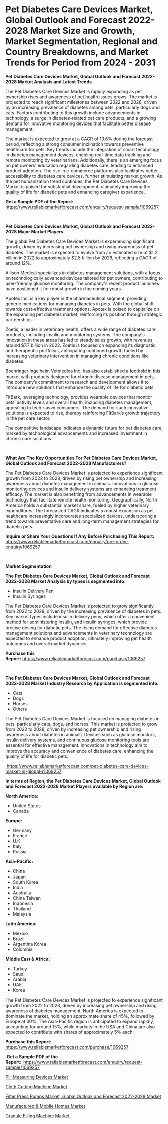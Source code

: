<p><h1>Pet Diabetes Care Devices Market, Global Outlook and Forecast 2022-2028 Market Size and Growth, Market Segmentation, Regional and Country Breakdowns, and Market Trends for Period from 2024 -  2031</h1></p><p><strong>Pet Diabetes Care Devices Market, Global Outlook and Forecast 2022-2028 Market Analysis and Latest Trends</strong></p>
<p><p>The Pet Diabetes Care Devices Market is rapidly expanding as pet ownership rises and awareness of pet health issues grows. The market is projected to reach significant milestones between 2022 and 2028, driven by an increasing prevalence of diabetes among pets, particularly dogs and cats. Factors contributing to this growth include advancements in technology, a surge in diabetes-related pet care products, and a growing demand for innovative monitoring devices that facilitate better disease management.</p><p>The market is expected to grow at a CAGR of 13.6% during the forecast period, reflecting a strong consumer inclination towards preventive healthcare for pets. Key trends include the integration of smart technology in diabetes management devices, enabling real-time data tracking and remote monitoring by veterinarians. Additionally, there is an emerging focus on pet owners' education regarding diabetes care, leading to enhanced product adoption. The rise in e-commerce platforms also facilitates better accessibility to diabetes care devices, further stimulating market growth. As the pet humanization trend continues, the Pet Diabetes Care Devices Market is poised for substantial development, ultimately improving the quality of life for diabetic pets and enhancing caregiver experience.</p></p>
<p><strong>Get a Sample PDF of the Report:&nbsp;</strong> <a href="https://www.reliablemarketforecast.com/enquiry/request-sample/1069257?utm_campaign=1578&utm_medium=2&utm_source=Github&utm_content=ia&utm_term=18102024&utm_id=pet-diabetes-care-devices-market-global-outlook-and-forecast-2022-2028">https://www.reliablemarketforecast.com/enquiry/request-sample/1069257</a></p>
<p>&nbsp;</p>
<p><strong>Pet Diabetes Care Devices Market, Global Outlook and Forecast 2022-2028 Major Market Players</strong></p>
<p><p>The global Pet Diabetes Care Devices Market is experiencing significant growth, driven by increasing pet ownership and rising awareness of pet diabetes. The market is expected to evolve from an estimated size of $1.2 billion in 2022 to approximately $2.5 billion by 2028, reflecting a CAGR of around 12%.</p><p>Allison Medical specializes in diabetes management solutions, with a focus on technologically advanced devices tailored for pet owners, contributing to user-friendly glucose monitoring. The company's recent product launches have positioned it for robust growth in the coming years.</p><p>Apotex Inc. is a key player in the pharmaceutical segment, providing generic medications for managing diabetes in pets. With the global shift towards cost-effective treatment options, Apotex is poised to capitalize on the expanding pet diabetes market, reinforcing its position through strategic partnerships.</p><p>Zoetis, a leader in veterinary health, offers a wide range of diabetes care products, including insulin and monitoring systems. The company's innovation in these areas has led to steady sales growth, with revenues around $7.7 billion in 2022. Zoetis is focused on expanding its diagnostic and therapeutic portfolios, anticipating continued growth fueled by increasing veterinary intervention in managing chronic conditions like diabetes.</p><p>Boehringer Ingelheim Vetmedica Inc. has also established a foothold in this market with products designed for chronic disease management in pets. The company’s commitment to research and development allows it to introduce new solutions that enhance the quality of life for diabetic pets.</p><p>FitBark, leveraging technology, provides wearable devices that monitor pets’ activity levels and overall health, including diabetes management, appealing to tech-savvy consumers. The demand for such innovative solutions is expected to rise, thereby reinforcing FitBark’s growth trajectory in the pet care sector. </p><p>The competitive landscape indicates a dynamic future for pet diabetes care, marked by technological advancements and increased investment in chronic care solutions.</p></p>
<p>&nbsp;</p>
<p><strong>What Are The Key Opportunities For Pet Diabetes Care Devices Market, Global Outlook and Forecast 2022-2028 Manufacturers?</strong></p>
<p><p>The Pet Diabetes Care Devices Market is projected to experience significant growth from 2022 to 2028, driven by rising pet ownership and increasing awareness about diabetes management in animals. Innovations in glucose monitoring devices and insulin delivery systems are enhancing treatment efficacy. The market is also benefiting from advancements in wearable technology that facilitate remote health monitoring. Geographically, North America holds a substantial market share, fueled by higher veterinary expenditures. The forecasted CAGR indicates a robust expansion as pet healthcare increasingly incorporates specialized devices, underscoring a trend towards preventative care and long-term management strategies for diabetic pets.</p></p>
<p><strong>Inquire or Share Your Questions If Any Before Purchasing This Report:</strong> <a href="https://www.reliablemarketforecast.com/enquiry/pre-order-enquiry/1069257?utm_campaign=1578&utm_medium=2&utm_source=Github&utm_content=ia&utm_term=18102024&utm_id=pet-diabetes-care-devices-market-global-outlook-and-forecast-2022-2028">https://www.reliablemarketforecast.com/enquiry/pre-order-enquiry/1069257</a></p>
<p>&nbsp;</p>
<p><strong>Market Segmentation</strong></p>
<p><strong>The Pet Diabetes Care Devices Market, Global Outlook and Forecast 2022-2028 Market Analysis by types is segmented into:</strong></p>
<p><ul><li>Insulin Delivery Pen</li><li>Insulin Syringes</li></ul></p>
<p><p>The Pet Diabetes Care Devices Market is projected to grow significantly from 2022 to 2028, driven by the increasing prevalence of diabetes in pets. Key market types include insulin delivery pens, which offer a convenient method for administering insulin, and insulin syringes, which provide precise dosing for diabetic pets. The rising demand for effective diabetes management solutions and advancements in veterinary technology are expected to enhance product adoption, ultimately improving pet health outcomes and overall market dynamics.</p></p>
<p><strong>Purchase this Report:&nbsp;</strong><a href="https://www.reliablemarketforecast.com/purchase/1069257?utm_campaign=1578&utm_medium=2&utm_source=Github&utm_content=ia&utm_term=18102024&utm_id=pet-diabetes-care-devices-market-global-outlook-and-forecast-2022-2028">https://www.reliablemarketforecast.com/purchase/1069257</a></p>
<p>&nbsp;</p>
<p><strong>The Pet Diabetes Care Devices Market, Global Outlook and Forecast 2022-2028 Market Industry Research by Application is segmented into:</strong></p>
<p><ul><li>Cats</li><li>Dogs</li><li>Horses</li><li>Others</li></ul></p>
<p><p>The Pet Diabetes Care Devices Market is focused on managing diabetes in pets, particularly cats, dogs, and horses. This market is projected to grow from 2022 to 2028, driven by increasing pet ownership and rising awareness about diabetes in animals. Devices such as glucose monitors, insulin delivery systems, and continuous glucose monitoring tools are essential for effective management. Innovations in technology aim to improve the accuracy and convenience of diabetes care, enhancing the quality of life for diabetic pets.</p></p>
<p><a href="https://www.reliablemarketforecast.com/pet-diabetes-care-devices-market-in-global-r1069257?utm_campaign=1578&utm_medium=2&utm_source=Github&utm_content=ia&utm_term=18102024&utm_id=pet-diabetes-care-devices-market-global-outlook-and-forecast-2022-2028">&nbsp;https://www.reliablemarketforecast.com/pet-diabetes-care-devices-market-in-global-r1069257</a></p>
<p><strong>In terms of Region, the Pet Diabetes Care Devices Market, Global Outlook and Forecast 2022-2028 Market Players available by Region are:</strong></p>
<p>
    <p> <strong> North America: </strong>
        <ul>
            <li>United States</li>
            <li>Canada</li>
        </ul>
        </p> 
    <p> <strong> Europe: </strong>
        <ul>
            <li>Germany</li>
            <li>France</li>
            <li>U.K.</li>
            <li>Italy</li>
            <li>Russia</li>
        </ul>
        </p> 
    <p> <strong> Asia-Pacific: </strong>
        <ul>
            <li>China</li>
            <li>Japan</li>
            <li>South Korea</li>
            <li>India</li>
            <li>Australia</li>
            <li>China Taiwan</li>
            <li>Indonesia</li>
            <li>Thailand</li>
            <li>Malaysia</li>
        </ul>
        </p> 
    <p> <strong> Latin America: </strong>
        <ul>
            <li>Mexico</li>
            <li>Brazil</li>
            <li>Argentina Korea</li>
            <li>Colombia</li>
        </ul>
        </p> 
    <p> <strong> Middle East & Africa: </strong>
        <ul>
            <li>Turkey</li>
            <li>Saudi</li>
            <li>Arabia</li>
            <li>UAE</li>
            <li>Korea</li>
        </ul>
    </p>
    </p>
<p><p>The Pet Diabetes Care Devices Market is projected to experience significant growth from 2022 to 2028, driven by increasing pet ownership and rising awareness of diabetes management. North America is expected to dominate the market, holding an approximate share of 45%, followed by Europe at 30%. The Asia-Pacific region is anticipated to expand rapidly, accounting for around 15%, while markets in the USA and China are also expected to contribute with shares of approximately 5% each.</p></p>
<p><strong>Purchase this Report: </strong><a href="https://www.reliablemarketforecast.com/purchase/1069257?utm_campaign=1578&utm_medium=2&utm_source=Github&utm_content=ia&utm_term=18102024&utm_id=pet-diabetes-care-devices-market-global-outlook-and-forecast-2022-2028">https://www.reliablemarketforecast.com/purchase/1069257</a></p>
<p>&nbsp;<strong>Get a Sample PDF of the Report:&nbsp;&nbsp;</strong><a href="https://www.reliablemarketforecast.com/enquiry/request-sample/1069257?utm_campaign=1578&utm_medium=2&utm_source=Github&utm_content=ia&utm_term=18102024&utm_id=pet-diabetes-care-devices-market-global-outlook-and-forecast-2022-2028">https://www.reliablemarketforecast.com/enquiry/request-sample/1069257</a></p>
<p><strong></strong></p>
<p><p><a href="https://www.linkedin.com/pulse/ph-measuring-devices-market-innovations-trends-comprehensive-n8hmf?utm_campaign=1578&utm_medium=2&utm_source=Github&utm_content=ia&utm_term=18102024&utm_id=pet-diabetes-care-devices-market-global-outlook-and-forecast-2022-2028">PH Measuring Devices Market</a></p><p><a href="https://www.linkedin.com/pulse/global-cloth-cutting-machine-market-analysis-trends-forecasts-gtiif?utm_campaign=1578&utm_medium=2&utm_source=Github&utm_content=ia&utm_term=18102024&utm_id=pet-diabetes-care-devices-market-global-outlook-and-forecast-2022-2028">Cloth Cutting Machine Market</a></p><p><a href="https://github.com/SamiaChowdhury801/Market-Research-Report-List-1/blob/main/filter-press-pumps-market-global-outlook-and-forecast-2022-2028-market.md?utm_campaign=1578&utm_medium=2&utm_source=Github&utm_content=ia&utm_term=18102024&utm_id=pet-diabetes-care-devices-market-global-outlook-and-forecast-2022-2028">Filter Press Pumps Market, Global Outlook and Forecast 2022-2028 Market</a></p><p><a href="https://issuu.com/reportprime-2/docs/manufactured-mobile-homes-market-si_1f909a9d3a0c29?utm_campaign=1578&utm_medium=2&utm_source=Github&utm_content=ia&utm_term=18102024&utm_id=pet-diabetes-care-devices-market-global-outlook-and-forecast-2022-2028">Manufactured & Mobile Homes Market</a></p><p><a href="https://www.linkedin.com/pulse/granule-filling-machine-market-outlook-share-analysis--n6maf?utm_campaign=1578&utm_medium=2&utm_source=Github&utm_content=ia&utm_term=18102024&utm_id=pet-diabetes-care-devices-market-global-outlook-and-forecast-2022-2028">Granule Filling Machine Market</a></p></p>